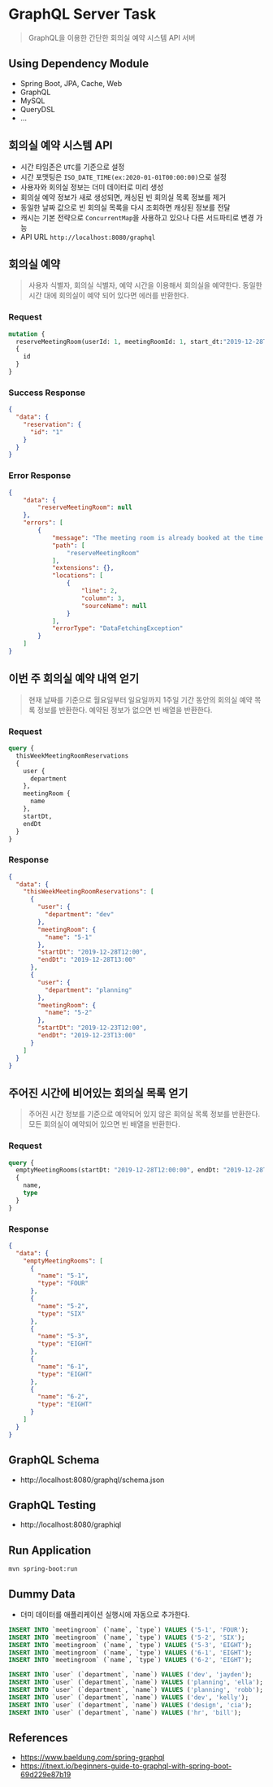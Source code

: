 # GraphQL Server Task
> GraphQL을 이용한 간단한 회의실 예약 시스템 API 서버

## Using Dependency Module
- Spring Boot, JPA, Cache, Web
- GraphQL
- MySQL
- QueryDSL
- ...

## 회의실 예약 시스템 API
- 시간 타임존은 <code>UTC</code>를 기준으로 설정
- 시간 포맷팅은 <code>ISO_DATE_TIME(ex:2020-01-01T00:00:00)</code>으로 설정
- 사용자와 회의실 정보는 더미 데이터로 미리 생성
- 회의실 예약 정보가 새로 생성되면, 캐싱된 빈 회의실 목록 정보를 제거
- 동일한 날짜 값으로 빈 회의실 목록을 다시 조회하면 캐싱된 정보를 전달
- 캐시는 기본 전략으로 <code>ConcurrentMap</code>을 사용하고 있으나 다른 서드파티로 변경 가능
- API URL <code>http://localhost:8080/graphql</code>

## 회의실 예약
> 사용자 식별자, 회의실 식별자, 예약 시간을 이용해서 회의실을 예약한다. 동일한 시간 대에 회의실이 예약 되어 있다면 에러를 반환한다.

### Request
```graphql
mutation {
  reserveMeetingRoom(userId: 1, meetingRoomId: 1, start_dt:"2019-12-28T10:00:00", end_dt:"2019-12-28T11:00:00") 
  {
    id
  }
}
```

### Success Response
```json
{
  "data": {
    "reservation": {
      "id": "1"
    }
  }
}
```

### Error Response
```json
{
    "data": {
        "reserveMeetingRoom": null
    },
    "errors": [
        {
            "message": "The meeting room is already booked at the time.",
            "path": [
                "reserveMeetingRoom"
            ],
            "extensions": {},
            "locations": [
                {
                    "line": 2,
                    "column": 3,
                    "sourceName": null
                }
            ],
            "errorType": "DataFetchingException"
        }
    ]
}
```

## 이번 주 회의실 예약 내역 얻기
> 현재 날짜를 기준으로 월요일부터 일요일까지 1주일 기간 동안의 회의실 예약 목록 정보를 반환한다. 예약된 정보가 없으면 빈 배열을 반환한다.

### Request
```graphql
query {
  thisWeekMeetingRoomReservations
  {
    user {
      department
    },
    meetingRoom {
      name
    },
    startDt,
    endDt
  }
}
```

### Response
```json
{
  "data": {
    "thisWeekMeetingRoomReservations": [
      {
        "user": {
          "department": "dev"
        },
        "meetingRoom": {
          "name": "5-1"
        },
        "startDt": "2019-12-28T12:00",
        "endDt": "2019-12-28T13:00"
      },
      {
        "user": {
          "department": "planning"
        },
        "meetingRoom": {
          "name": "5-2"
        },
        "startDt": "2019-12-23T12:00",
        "endDt": "2019-12-23T13:00"
      }
    ]
  }
}
```

## 주어진 시간에 비어있는 회의실 목록 얻기
> 주어진 시간 정보를 기준으로 예약되어 있지 않은 회의실 목록 정보를 반환한다. 모든 회의실이 예약되어 있으면 빈 배열을 반환한다.

### Request
```graphql
query {
  emptyMeetingRooms(startDt: "2019-12-28T12:00:00", endDt: "2019-12-28T12:59:00")
  {
    name,
    type
  }
}
```

### Response
```json
{
  "data": {
    "emptyMeetingRooms": [
      {
        "name": "5-1",
        "type": "FOUR"
      },
      {
        "name": "5-2",
        "type": "SIX"
      },
      {
        "name": "5-3",
        "type": "EIGHT"
      },
      {
        "name": "6-1",
        "type": "EIGHT"
      },
      {
        "name": "6-2",
        "type": "EIGHT"
      }
    ]
  }
}
```

## GraphQL Schema
- http://localhost:8080/graphql/schema.json

## GraphQL Testing
- http://localhost:8080/graphiql

## Run Application
```
mvn spring-boot:run
```

## Dummy Data
- 더미 데이터를 애플리케이션 실행시에 자동으로 추가한다.

```sql
INSERT INTO `meetingroom` (`name`, `type`) VALUES ('5-1', 'FOUR');
INSERT INTO `meetingroom` (`name`, `type`) VALUES ('5-2', 'SIX');
INSERT INTO `meetingroom` (`name`, `type`) VALUES ('5-3', 'EIGHT');
INSERT INTO `meetingroom` (`name`, `type`) VALUES ('6-1', 'EIGHT');
INSERT INTO `meetingroom` (`name`, `type`) VALUES ('6-2', 'EIGHT');

INSERT INTO `user` (`department`, `name`) VALUES ('dev', 'jayden');
INSERT INTO `user` (`department`, `name`) VALUES ('planning', 'ella');
INSERT INTO `user` (`department`, `name`) VALUES ('planning', 'robb');
INSERT INTO `user` (`department`, `name`) VALUES ('dev', 'kelly');
INSERT INTO `user` (`department`, `name`) VALUES ('design', 'cia');
INSERT INTO `user` (`department`, `name`) VALUES ('hr', 'bill');
```

## References
- https://www.baeldung.com/spring-graphql
- https://itnext.io/beginners-guide-to-graphql-with-spring-boot-69d229e87b19